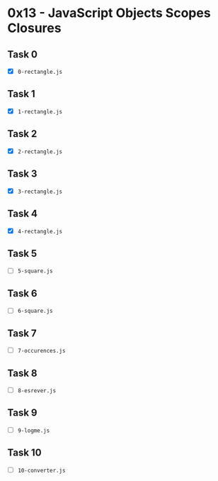 # 0x13 - JavaScript Objects Scopes Closures

## Task 0
- [x] `0-rectangle.js`

## Task 1
- [x] `1-rectangle.js`

## Task 2
- [x] `2-rectangle.js`

## Task 3
- [x] `3-rectangle.js`

## Task 4
- [x] `4-rectangle.js`

## Task 5
- [ ] `5-square.js`

## Task 6
- [ ] `6-square.js`

## Task 7
- [ ] `7-occurences.js`

## Task 8
- [ ] `8-esrever.js`

## Task 9
- [ ] `9-logme.js`

## Task 10
- [ ] `10-converter.js`
